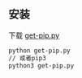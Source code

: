 ## 安装

下载 [get-pip.py](https://bootstrap.pypa.io/get-pip.py)

```sh
python get-pip.py
// 或者pip3
python3 get-pip.py
```